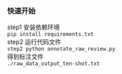 ### 快速开始  
step1 安装依赖环境  
`pip install requirements.txt `  
step2 运行代码文件  
`step2 python annotate_raw_review.py  `  
得到标注文件   
`./raw_data_output_ten-shot.txt`
